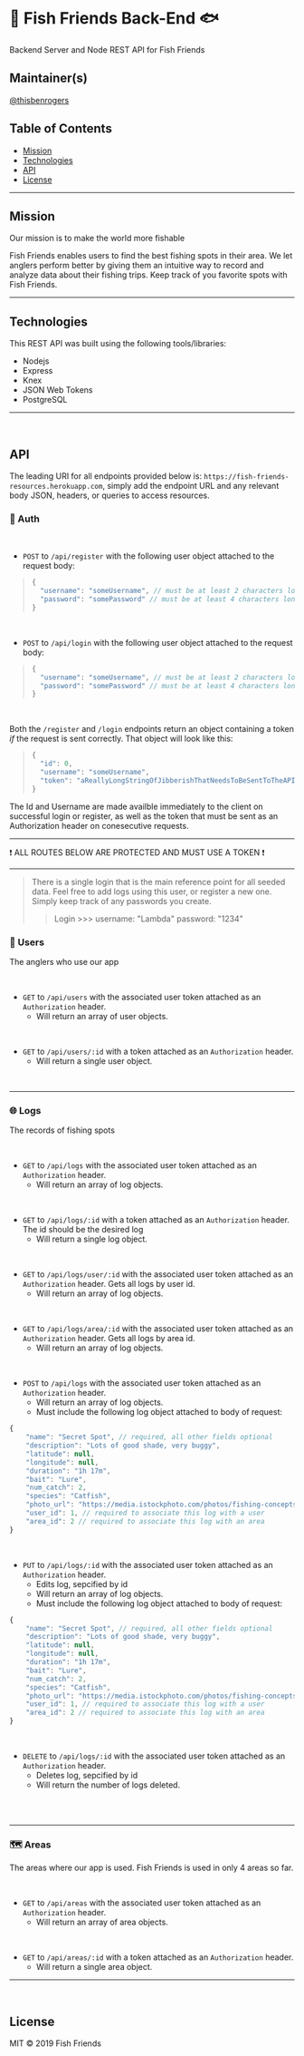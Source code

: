 # 🎣 Fish Friends Back-End 🐟
Backend Server and Node REST API for Fish Friends

## Maintainer(s)
[@thisbenrogers](https://github.com/thisbenrogers)


## Table of Contents

- [Mission](#mission)
- [Technologies](#technologies)
- [API](#API)
- [License](#license)

---

## Mission
Our mission is to make the world more fishable

Fish Friends enables users to find the best fishing spots in their area. We let anglers perform better by giving them an intuitive way to record and analyze data about their fishing trips. Keep track of you favorite spots with Fish Friends.

---

## Technologies
This REST API was built using the following tools/libraries:
- Nodejs
- Express
- Knex
- JSON Web Tokens
- PostgreSQL

---

<br/>

## API
The leading URI for all endpoints provided below is: `https://fish-friends-resources.herokuapp.com`, simply add the endpoint URL and any relevant body JSON, headers, or queries to access resources.

### 🔐 Auth

<br/>

- `POST` to `/api/register` with the following user object attached to the request body:
> ```js
> {
>   "username": "someUsername", // must be at least 2 characters long
>   "password": "somePassword" // must be at least 4 characters long
> }
> ```

<br/>

- `POST` to `/api/login` with the following user object attached to the request body:
> ```js
> {
>   "username": "someUsername", // must be at least 2 characters long
>   "password": "somePassword" // must be at least 4 characters long
> }
> ```

<br/>

Both the `/register` and `/login` endpoints return an object containing a token _if_ the request is sent correctly. That object will look like this:
>  ```js
>  {
>    "id": 0,
>    "username": "someUsername",
>    "token": "aReallyLongStringOfJibberishThatNeedsToBeSentToTheAPIAsAnAuthorizationHeaderOnEveryRequestToRestrictedRoutes"
>  }
>  ```
The Id and Username are made availble immediately to the client on successful login or register, as well as the token that must be sent as an Authorization header on conesecutive requests.

---
❗ ALL ROUTES BELOW ARE PROTECTED AND MUST USE A TOKEN ❗
  
---

> There is a single login that is the main reference point for all seeded data. Feel free to add logs using this user, or register a new one. Simply keep track of any passwords you create.
> > Login >>> username: "Lambda" password: "1234"




### 👥 Users
The anglers who use our app

<br/>

- `GET` to `/api/users` with the associated user token attached as an `Authorization` header. 
  - Will return an array of user objects.

<br/>

- `GET` to `/api/users/:id` with a token attached as an `Authorization` header. 
  - Will return a single user object.

<br/>

---

### 🌐 Logs
The records of fishing spots

<br/>

- `GET` to `/api/logs` with the associated user token attached as an `Authorization` header. 
  - Will return an array of log objects.

<br/>

- `GET` to `/api/logs/:id` with a token attached as an `Authorization` header. The id should be the desired log
  - Will return a single log object.

<br/>

- `GET` to `/api/logs/user/:id` with the associated user token attached as an `Authorization` header. Gets all logs by user id.
  - Will return an array of log objects.

<br/>  

- `GET` to `/api/logs/area/:id` with the associated user token attached as an `Authorization` header. Gets all logs by area id.
  - Will return an array of log objects.

<br/>

- `POST` to `/api/logs` with the associated user token attached as an `Authorization` header.
  - Will return an array of log objects.
  -  Must include the following log object attached to body of request:  

```js
{	
	"name": "Secret Spot", // required, all other fields optional
	"description": "Lots of good shade, very buggy",
	"latitude": null,
	"longitude": null,
	"duration": "1h 17m",
	"bait": "Lure",
	"num_catch": 2,
	"species": "Catfish",
	"photo_url": "https://media.istockphoto.com/photos/fishing-concepts-picture-id664304800?k=6&m=664304800&s=612x612&w=0&h=ROFo47Oot_zqg8SOLgj_3hZ0a8RpsfGfQhdC3zYqUeA=",
	"user_id": 1, // required to associate this log with a user
	"area_id": 2 // required to associate this log with an area
}  	
```

<br/>

- `PUT` to `/api/logs/:id` with the associated user token attached as an `Authorization` header.
  - Edits log, sepcified by id	
  - Will return an array of log objects.
  - Must include the following log object attached to body of request:  

```js
{	
	"name": "Secret Spot", // required, all other fields optional
	"description": "Lots of good shade, very buggy",
	"latitude": null,
	"longitude": null,
	"duration": "1h 17m",
	"bait": "Lure",
	"num_catch": 2,
	"species": "Catfish",
	"photo_url": "https://media.istockphoto.com/photos/fishing-concepts-picture-id664304800?k=6&m=664304800&s=612x612&w=0&h=ROFo47Oot_zqg8SOLgj_3hZ0a8RpsfGfQhdC3zYqUeA=",
	"user_id": 1, // required to associate this log with a user
	"area_id": 2 // required to associate this log with an area
}  	
```

<br/>

- `DELETE` to `/api/logs/:id` with the associated user token attached as an `Authorization` header.
  - Deletes log, sepcified by id	
  - Will return the number of logs deleted.
  
<br/>
<br/>
    

----

### 🗺️ Areas
The areas where our app is used. Fish Friends is used in only 4 areas so far.

<br/>

- `GET` to `/api/areas` with the associated user token attached as an `Authorization` header. 
  - Will return an array of area objects.

<br/>

- `GET` to `/api/areas/:id` with a token attached as an `Authorization` header. 
  - Will return a single area object.

----

<br/>

## License

MIT © 2019 Fish Friends